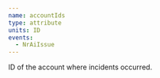 ```yaml
---
name: accountIds
type: attribute
units: ID
events:
  - NrAiIssue
---
```


ID of the account where incidents occurred.